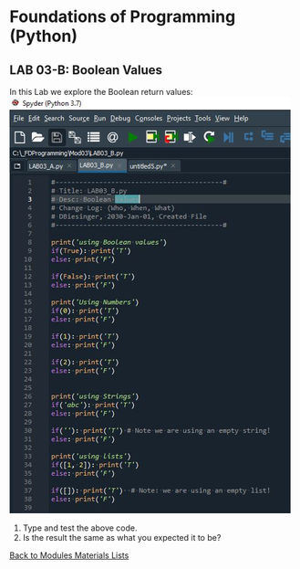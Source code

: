 # Foundations of Programming (Python)  

## LAB 03-B: Boolean Values

In this Lab we explore the Boolean return values:  
![alt text](images/LAB03_B.JPG "script LAB03_B")  

1.	Type and test the above code.
2.	Is the result the same as what you expected it to be?

[Back to Modules Materials Lists](../Modules.md#module-03-materials-list)